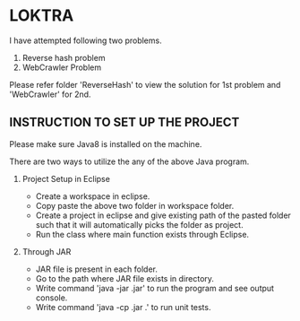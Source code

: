 # LOKTRA
I have attempted following two problems.
 1. Reverse hash problem
 2. WebCrawler Problem
 
 
Please refer folder 'ReverseHash' to view the solution for 1st problem and 'WebCrawler' for 2nd.

INSTRUCTION TO SET UP THE PROJECT
----------------------------------

Please make sure Java8 is installed on the machine.

There are two ways to utilize the any of the above Java program.
1. Project Setup in Eclipse
   - Create a workspace in eclipse.
   - Copy paste the above two folder in workspace folder.
   - Create a project in eclipse and give existing path of the pasted folder such that it will automatically picks the folder as project.
   - Run the class where main function exists through Eclipse.
 
2. Through JAR
   - JAR file is present in each folder.
   - Go to the path where JAR file exists in directory.
   - Write command 'java -jar <nameOfJar>.jar' to run the program and see output console.
   - Write command 'java -cp <nameOfJar>.jar <TestPackageName>.<TestClassNameHavingMainFunction>' to run unit tests.
